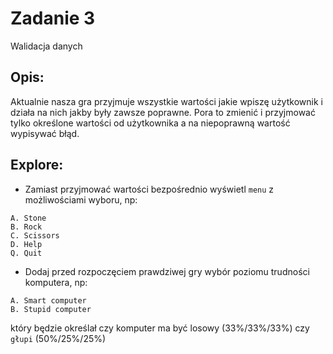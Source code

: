 # Zadanie 3

Walidacja danych

## Opis:

Aktualnie nasza gra przyjmuje wszystkie wartości jakie wpiszę użytkownik i działa na nich jakby były zawsze poprawne. Pora to zmienić i przyjmować tylko określone wartości od użytkownika a na niepoprawną wartość wypisywać błąd.

## Explore:

* Zamiast przyjmować wartości bezpośrednio wyświetl `menu` z możliwościami wyboru, np:
```
A. Stone
B. Rock
C. Scissors
D. Help
Q. Quit
```

* Dodaj przed rozpoczęciem prawdziwej gry wybór poziomu trudności komputera, np:
```
A. Smart computer
B. Stupid computer
```
który będzie określał czy komputer ma być losowy (33%/33%/33%) czy `głupi` (50%/25%/25%)